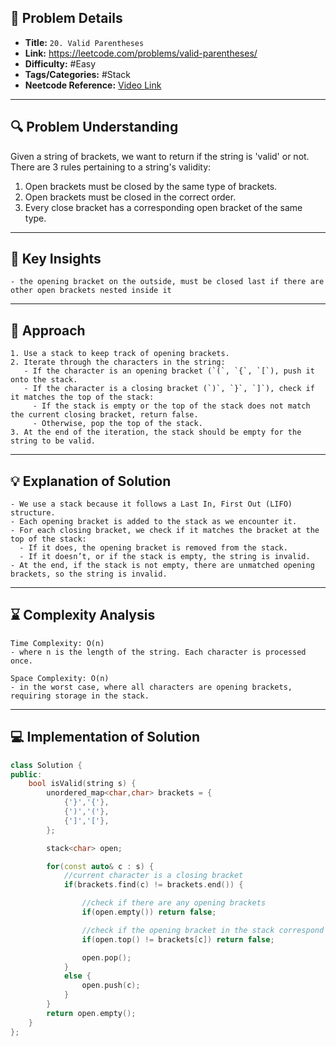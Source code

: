 ## 📝 Problem Details

- **Title:** `20. Valid Parentheses`
- **Link:** https://leetcode.com/problems/valid-parentheses/
- **Difficulty:** #Easy 
- **Tags/Categories:** #Stack
- **Neetcode Reference:** [Video Link](https://www.youtube.com/watch?v=WTzjTskDFMg)

---

## 🔍 Problem Understanding

Given a string of brackets, we want to return if the string is 'valid' or not.
There are 3 rules pertaining to a string's validity:

1. Open brackets must be closed by the same type of brackets.
2. Open brackets must be closed in the correct order.
3. Every close bracket has a corresponding open bracket of the same type.

---

## 🎯 Key Insights

```
- the opening bracket on the outside, must be closed last if there are other open brackets nested inside it
```

---

## 🔑 Approach

```
1. Use a stack to keep track of opening brackets.
2. Iterate through the characters in the string:
   - If the character is an opening bracket (`(`, `{`, `[`), push it onto the stack.
   - If the character is a closing bracket (`)`, `}`, `]`), check if it matches the top of the stack:
     - If the stack is empty or the top of the stack does not match the current closing bracket, return false.
     - Otherwise, pop the top of the stack.
3. At the end of the iteration, the stack should be empty for the string to be valid.

```

---

## 💡 Explanation of Solution

```
- We use a stack because it follows a Last In, First Out (LIFO) structure.
- Each opening bracket is added to the stack as we encounter it.
- For each closing bracket, we check if it matches the bracket at the top of the stack:
  - If it does, the opening bracket is removed from the stack.
  - If it doesn’t, or if the stack is empty, the string is invalid.
- At the end, if the stack is not empty, there are unmatched opening brackets, so the string is invalid.

```

---

## ⌛ Complexity Analysis

```
Time Complexity: O(n)
- where n is the length of the string. Each character is processed once.

Space Complexity: O(n) 
- in the worst case, where all characters are opening brackets, requiring storage in the stack.
```

---
## 💻 Implementation of Solution

```cpp
class Solution {
public:
    bool isValid(string s) {
        unordered_map<char,char> brackets = {
            {'}','{'},
            {')','('},
            {']','['},
        };

        stack<char> open;

        for(const auto& c : s) {
            //current character is a closing bracket
            if(brackets.find(c) != brackets.end()) {

                //check if there are any opening brackets
                if(open.empty()) return false;

                //check if the opening bracket in the stack correspond to the closing
                if(open.top() != brackets[c]) return false;

                open.pop();
            }
            else {
                open.push(c);
            }
        }
        return open.empty();
    }
};
```